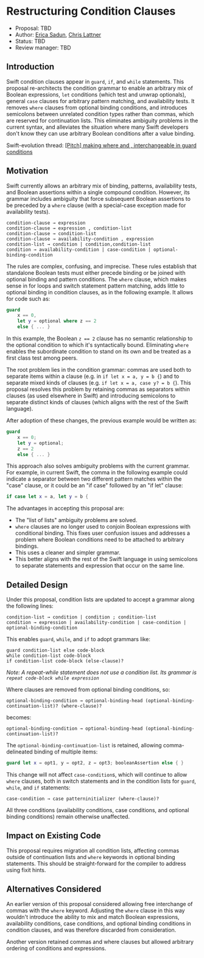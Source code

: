 # Restructuring Condition Clauses

* Proposal: TBD
* Author: [Erica Sadun](https://github.com/erica), [Chris Lattner](https://github.com/lattner)
* Status: TBD
* Review manager: TBD

## Introduction

Swift condition clauses appear in `guard`, `if`, and `while` statements. This proposal re-architects the condition grammar to enable an arbitrary mix of Boolean expressions, `let` conditions (which test and unwrap optionals), general `case` clauses for arbitrary pattern matching, and availability tests.  It removes `where` clauses from optional binding conditions, and introduces semicolons between unrelated condition types rather than commas, which are reserved for continuation lists.  This eliminates ambiguity problems in the current syntax, and alleviates the situation where many Swift developers don't know they can use arbitrary Boolean conditions after a value binding.

Swift-evolution thread:
[\[Pitch\] making where and ,	interchangeable in guard conditions](http://thread.gmane.org/gmane.comp.lang.swift.evolution/17926)

## Motivation

Swift currently allows an arbitrary mix of binding, patterns, availability
tests, and Boolean assertions within a single compound condition. However, its grammar  includes ambiguity that force subsequent Boolean assertions to be preceded by a `where` clause (with a special-case exception made for availability tests). 

```
condition-clause → expression
condition-clause → expression , condition-list
condition-clause → condition-list
condition-clause → availability-condition , expression
condition-list → condition | condition,condition-list
condition → availability-condition | case-condition | optional-binding-condition
```

The rules are complex, confusing, and imprecise. These rules establish that standalone Boolean tests must either precede binding or be joined with optional binding and pattern conditions. The `where` clause, which makes sense in for loops and switch statement pattern matching, adds little to optional binding in condition clauses, as in the following example. It allows for code such as:

```swift
guard 
    x == 0,
    let y = optional where z == 2 
    else { ... }
```

In this example, the Boolean `z == 2` clause has no semantic relationship to the optional condition to which it's syntactically bound. Eliminating `where` enables the subordinate condition to stand on its own and be treated as a first class test among peers. 

The root problem lies in the condition grammar: commas are used both to separate items within a clause (e.g. in `if let x = a, y = b {`) and to separate mixed kinds of clauses (e.g. `if let x = a, case y? = b {`).  This proposal resolves this problem by retaining commas as separators within clauses (as used elsewhere in Swift) and introducing semicolons to separate distinct kinds of clauses (which aligns with the rest of the Swift language).  

After adoption of these changes, the previous example would be written as:

```swift
guard
    x == 0;
    let y = optional;
    z == 2 
    else { ... }
```

This approach also solves ambiguity problems with the current grammar. For example, in current Swift, the comma in the following example could indicate a separator between two different pattern matches within the "case" clause, or it could be an "if case" followed by an "if let" clause:

```swift
if case let x = a, let y = b {
```

The advantages in accepting this proposal are:

* The "list of lists" ambiguity problems are solved. 
* `where` clauses are no longer used to conjoin Boolean expressions with conditional binding.  This fixes user confusion issues and addresses a problem where Boolean conditions need to be attached to arbitrary bindings.
* This uses a cleaner and simpler grammar.
* This better aligns with the rest of the Swift language in using semicolons to separate statements and expression that occur on the same line.

## Detailed Design

Under this proposal, condition lists are updated to accept a grammar along the following lines:

```
‌condition-list → condition | condition ; condition-list
‌condition → expression | availability-condition | case-condition | optional-binding-condition
```

This enables `guard`, `while`, and `if` to adopt grammars like:

```
guard condition-list else code-block
while condition-list code-block
if condition-list code-block (else-clause)?
```

*Note: A repeat-while statement does not use a condition list. Its grammar is `repeat code-block while expression`*

Where clauses are removed from optional binding conditions, so:

```
optional-binding-condition → optional-binding-head (optional-binding-continuation-list)? (where-clause)?
```

becomes:

```
optional-binding-condition → optional-binding-head (optional-binding-continuation-list)?
```

The `optional-binding-continuation-list` is retained, allowing comma-delineated binding of multiple items:

```swift
guard let x = opt1, y = opt2, z = opt3; booleanAssertion else { }
```

This change will not affect `case-condition`s, which will continue to allow `where` clauses, both in switch statements and in the condition lists for `guard`, `while`, and `if` statements:

```
case-condition → case patterninitializer (where-clause)?
```

All three conditions (availability conditions, case conditions, 
and optional binding conditions) remain otherwise unaffected.

## Impact on Existing Code

This proposal requires migration all condition lists, affecting commas outside of continuation lists and `where` keywords in optional binding statements.  This should be straight-forward for the compiler to address using fixit hints.

## Alternatives Considered

An earlier version of this proposal considered allowing free interchange of commas with the `where` keyword. Adjusting the `where` clause in this way wouldn't introduce the ability to mix and match Boolean expressions, availability conditions, case conditions, and optional binding conditions in condition clauses, and was therefore discarded from
consideration.

Another version retained commas and where clauses but allowed arbitrary ordering of conditions and expressions.